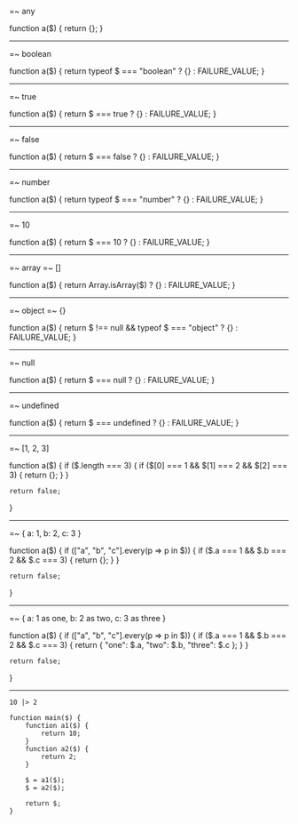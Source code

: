 =~ any

function a($) {
	return {};
}

---

=~ boolean

function a($) {
	return typeof $ === "boolean" ? {} : FAILURE_VALUE;
}

---

=~ true

function a($) {
	return $ === true ? {} : FAILURE_VALUE;
}

---

=~ false

function a($) {
	return $ === false ? {} : FAILURE_VALUE;
}

---

=~ number

function a($) {
	return typeof $ === "number" ? {} : FAILURE_VALUE;
}

---

=~ 10

function a($) {
	return $ === 10 ? {} : FAILURE_VALUE;
}

---

=~ array
=~ []

function a($) {
	return Array.isArray($) ? {} : FAILURE_VALUE;
}

---

=~ object
=~ {}

function a($) {
	return $ !== null && typeof $ === "object" ? {} : FAILURE_VALUE;
}

---

=~ null

function a($) {
	return $ === null ? {} : FAILURE_VALUE;
}

---

=~ undefined

function a($) {
	return $ === undefined ? {} : FAILURE_VALUE;
}

---

=~ [1, 2, 3]

function a($) {
	if ($.length === 3) {
		if ($[0] === 1 && $[1] === 2 && $[2] === 3) {
			return {};
		}
	}

	return false;
}

---

=~ { a: 1, b: 2, c: 3 }

function a($) {
	if (["a", "b", "c"].every(p => p in $)) {
		if ($.a === 1 && $.b === 2 && $.c === 3) {
			return {};
		}
	}

	return false;
}

---

=~ { a: 1 as one, b: 2 as two, c: 3 as three }

function a($) {
	if (["a", "b", "c"].every(p => p in $)) {
		if ($.a === 1 && $.b === 2 && $.c === 3) {
			return {
				"one": $.a,
				"two": $.b,
				"three": $.c
			};
		}
	}

	return false;
}

---

```
10 |> 2
```

```
function main($) {
    function a1($) {
        return 10;
    }
    function a2($) {
        return 2;
    }
    
    $ = a1($);
    $ = a2($);
    
    return $;
}
```
